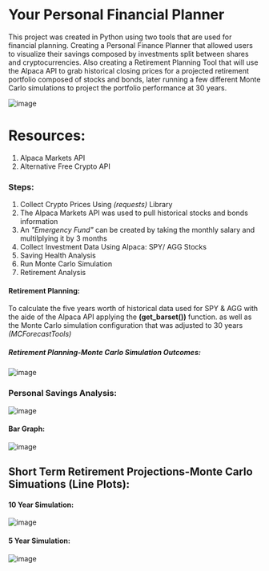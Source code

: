 # Your Personal Financial Planner
This project was created in Python using two tools that are used for financial planning. Creating a Personal Finance Planner that allowed users to visualize their savings composed by investments split between shares and cryptocurrencies. 
Also creating a Retirement Planning Tool that will use the Alpaca API to grab historical closing prices for a projected retirement portfolio composed of stocks and bonds, later running a few different Monte Carlo simulations to project the portfolio performance at 30 years. 

![image](https://user-images.githubusercontent.com/80294571/130264699-5f7795f0-9dc8-4b0a-a411-6f57328a4862.png)

# Resources:
1. Alpaca Markets API
2. Alternative Free Crypto API

### Steps:
1. Collect Crypto Prices Using *(requests)* Library
2. The Alpaca Markets API was used to pull historical stocks and bonds information
3. An *"Emergency Fund"* can be created by taking the monthly salary and multilplying it by 3 months
4. Collect Investment Data Using Alpaca: SPY/ AGG Stocks
5. Saving Health Analysis
6. Run Monte Carlo Simulation
7. Retirement Analysis

#### Retirement Planning:
To calculate the five years worth of historical data used for SPY & AGG with the aide of the Alpaca API applying the **(get_barset())** function. as well as the Monte Carlo simulation configuration that was adjusted to 30 years *(MCForecastTools)*

##### Retirement Planning-Monte Carlo Simulation Outcomes:

![image](https://user-images.githubusercontent.com/80294571/130265959-4ad8b38c-7fac-4275-a47c-bd3f8857fcf2.png)

### Personal Savings Analysis:

![image](https://user-images.githubusercontent.com/80294571/130266195-b24a721a-f769-47b0-aa44-ae3f0e5ef82a.png)

#### Bar Graph:

![image](https://user-images.githubusercontent.com/80294571/130266354-6e5b85a8-8554-471a-ac6e-7a1f9c4d725b.png)

## Short Term Retirement Projections-Monte Carlo Simuations (Line Plots):
#### 10 Year Simulation: 

![image](https://user-images.githubusercontent.com/80294571/130267586-1a45fc8d-bb40-4d15-b0fd-0d3248237e99.png)



#### 5 Year Simulation:

![image](https://user-images.githubusercontent.com/80294571/130267153-1e56bb6f-b33d-4d39-b0da-9c8250f0acdd.png)



